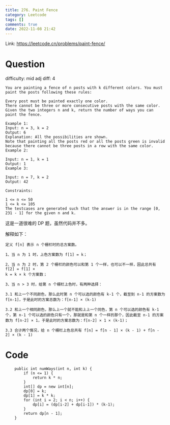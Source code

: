```yaml
---
title: 276. Paint Fence
category: Leetcode
tags: []
comments: true
date: 2022-11-08 21:42
---
```



Link: https://leetcode.cn/problems/paint-fence/

# Question

difficulty: mid
adj diff: 4

    You are painting a fence of n posts with k different colors. You must paint the posts following these rules:

    Every post must be painted exactly one color.
    There cannot be three or more consecutive posts with the same color.
    Given the two integers n and k, return the number of ways you can paint the fence.

    Example 1:
    Input: n = 3, k = 2
    Output: 6
    Explanation: All the possibilities are shown.
    Note that painting all the posts red or all the posts green is invalid because there cannot be three posts in a row with the same color.
    Example 2:

    Input: n = 1, k = 1
    Output: 1
    Example 3:

    Input: n = 7, k = 2
    Output: 42

    Constraints:

    1 <= n <= 50
    1 <= k <= 105
    The testcases are generated such that the answer is in the range [0, 231 - 1] for the given n and k.

这是一道很难的 DP 题，虽然代码并不多。

解释如下：

    定义 f[n] 表示 n 个栅栏时的总方案数。

    1、当 n 为 1 时，上色方案数为 f[1] = k；

    2、当 n 为 2 时，第 2 个栅栏的颜色可以和第 1 个一样，也可以不一样，因此总共有 f[2] = f[1] ×
    k = k × k 个方案数；

    3、当 n > 3 时，给第 n 个栅栏上色时，有两种选择：

    3.1 和上一个不同颜色，那么此时第 n 个可以选的颜色有 k-1 个，截至到 n-1 的方案数为 f[n-1]，于是此时的方案总数为：f[n-1] × (k-1)

    3.2 和上一个相同颜色，那么上一个就不能和上上一个同色，第 n 个可以选的颜色有 k-1 个，第 n-1 个可以选的颜色只有一个，那就是和第 n 个一样的那个，因此截至 n-1 的方案数为 f[n-2] × 1，于是此时的方案总数为：f[n-2] × 1 × (k-1)；

    3.3 合计两个情况，给 n 个栅栏上色总共有 f[n] = f[n - 1] × (k - 1) + f[n - 2] × (k - 1)

# Code

```
    public int numWays(int n, int k) {
        if (n <= 1) {
            return k * n;
        }
        int[] dp = new int[n];
        dp[0] = k;
        dp[1] = k * k;
        for (int i = 2; i < n; i++) {
            dp[i] = (dp[i-2] + dp[i-1]) * (k-1);
        }
        return dp[n - 1];
    }
```
